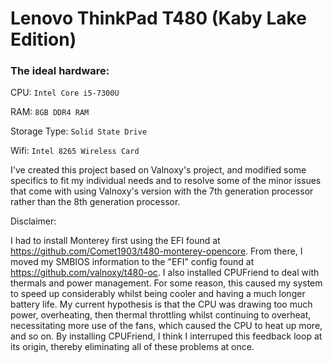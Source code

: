 # Lenovo ThinkPad T480 (Kaby Lake Edition)

### The ideal hardware: 

CPU: ```Intel Core i5-7300U```

RAM: ```8GB DDR4 RAM```

Storage Type: ```Solid State Drive```

Wifi: ```Intel 8265 Wireless Card```


I've created this project based on Valnoxy's project, and modified some specifics to fit my individual needs and to resolve some of the minor issues that come with using Valnoxy's version with the 7th generation processor rather than the 8th generation processor. 

Disclaimer: 

I had to install Monterey first using the EFI found at https://github.com/Comet1903/t480-monterey-opencore. From there, I moved my SMBIOS information to the "EFI" config found at https://github.com/valnoxy/t480-oc. I also installed CPUFriend to deal with thermals and power management. For some reason, this caused my system to speed up considerably whilst being cooler and having a much longer battery life. My current hypothesis is that the CPU was drawing too much power, overheating, then thermal throttling whilst continuing to overheat, necessitating more use of the fans, which caused the CPU to heat up more, and so on. By installing CPUFriend, I think I interruped this feedback loop at its origin, thereby eliminating all of these problems at once. 

